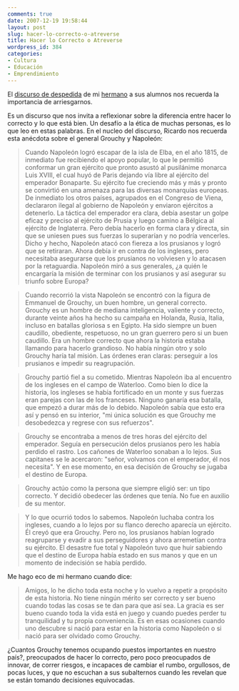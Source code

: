 ```yaml
---
comments: true
date: 2007-12-19 19:58:44
layout: post
slug: hacer-lo-correcto-o-atreverse
title: Hacer lo Correcto o Atreverse
wordpress_id: 384
categories:
- Cultura
- Educación
- Emprendimiento
---
```


El [discurso de despedida](http://www.ricardodiaz.org/archives/2007/12/no-basta-ser-co.html) de mi [hermano](http://www.ricardodiaz.org/) a sus alumnos nos recuerda la importancia de arriesgarnos.

Es un discurso que nos invita a reflexionar sobre la diferencia entre hacer lo correcto y lo que está bien. Un desafío a la ética de muchas personas, es lo que leo en estas palabras. En el nucleo del discurso, Ricardo nos recuerda esta anécdota sobre el general Grouchy y Napoleón:

> Cuando Napoleón logró escapar de la isla de Elba, en el año 1815, de inmediato fue recibiendo el apoyo popular, lo que le permitió conformar un gran ejército que pronto asustó al pusilánime monarca Luis XVIII, el cual huyó de Paris dejando vía libre al ejército del emperador Bonaparte. Su ejército fue creciendo más y más y pronto se convirtió en una amenaza para las diversas monarquías europeas. De inmediato los otros países, agrupados en el Congreso de Viena, declararon ilegal al gobierno de Napoleón y enviaron ejércitos a detenerlo. La táctica del emperador era clara, debía asestar un golpe eficaz y preciso al ejército de Prusia y luego camino a Bélgica al ejército de Inglaterra. Pero debía hacerlo en forma clara y directa, sin que se uniesen pues sus fuerzas lo superarían y no podría vencerles. Dicho y hecho, Napoleón atacó con fiereza a los prusianos y logró que se retiraran. Ahora debía ir en contra de los ingleses, pero necesitaba asegurarse que los prusianos no volviesen y lo atacasen por la retaguardia. Napoleón miró a sus generales, ¿a quién le encargaría la misión de terminar con los prusianos y así asegurar su triunfo sobre Europa?

> Cuando recorrió la vista Napoleón se encontró con la figura de Emmanuel de Grouchy, un buen hombre, un general correcto. Grouchy es un hombre de mediana inteligencia, valiente y correcto, durante veinte años ha hecho su campaña en Holanda, Rusia, Italia, incluso en batallas gloriosa s en Egipto. Ha sido siempre un buen caudillo, obediente, respetuoso, no un gran guerrero pero si un buen caudillo. Era un hombre correcto que ahora la historia estaba llamando para hacerlo grandioso. No había ningún otro y solo Grouchy haría tal misión. Las órdenes eran claras: perseguir a los prusianos e impedir su reagrupación.

> Grouchy partió fiel a su cometido. Mientras Napoleón iba al encuentro de los ingleses en el campo de Waterloo. Como bien lo dice la historia, los ingleses se había fortificado en un monte y sus fuerzas eran parejas con las de los franceses. Ninguno ganaría esa batalla, que empezó a durar más de lo debido. Napoleón sabía que esto era así y pensó en su interior, "mi única solución es que Grouchy me desobedezca y regrese con sus refuerzos".

> Grouchy se encontraba a menos de tres horas del ejército del emperador. Seguía en persecución delos prusianos pero les había perdido el rastro. Los cañones de Waterloo sonaban a lo lejos. Sus capitanes se le acercaron: "señor, volvamos con el emperador, él nos necesita". Y en ese momento, en esa decisión de Grouchy se jugaba el destino de Europa.

> Grouchy actúo como la persona que siempre eligió ser: un tipo correcto. Y decidió obedecer las órdenes que tenía. No fue en auxilio de su mentor.

> Y lo que ocurrió todos lo sabemos. Napoleón luchaba contra los ingleses, cuando a lo lejos por su flanco derecho aparecía un ejército. Él creyó que era Grouchy. Pero no, los prusianos habían logrado reagruparse y evadir a sus perseguidores y ahora arremetían contra su ejército. El desastre fue total y Napoleón tuvo que huir sabiendo que el destino de Europa había estado en sus manos y que en un momento de indecisión se había perdido.

Me hago eco de mi hermano cuando dice:

> Amigos, lo he dicho toda esta noche y lo vuelvo a repetir a propósito de esta historia. No tiene ningún mérito ser correcto y ser bueno cuando todas las cosas se te dan para que así sea. La gracia es ser bueno cuando toda la vida está en juego y cuando puedes perder tu tranquilidad y tu propia conveniencia. Es en esas ocasiones cuando uno descubre si nació para estar en la historia como Napoleón o si nació para ser olvidado como Grouchy.

¿Cuantos Grouchy tenemos ocupando puestos importantes en nuestro país?, preocupados de hacer lo correcto, pero poco preocupados de innovar, de correr riesgos, e incapaces de cambiar el rumbo, orgullosos, de pocas luces, y que no escuchan a sus subalternos cuando les revelan que se están tomando decisiones equivocadas.



